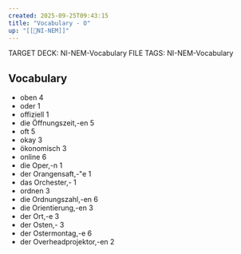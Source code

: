 ```yaml
---
created: 2025-09-25T09:43:15
title: "Vocabulary - O"
up: "[[📖NI-NEM]]"
---
```


TARGET DECK: NI-NEM-Vocabulary
FILE TAGS: NI-NEM-Vocabulary

## Vocabulary

- oben 4
- oder 1
- offiziell 1
- die Öffnungszeit,-en 5
- oft 5
- okay 3
- ökonomisch 3
- online 6
- die Oper,-n 1
- der Orangensaft,-"e 1
- das Orchester,- 1
- ordnen 3
- die Ordnungszahl,-en 6
- die Orientierung,-en 3
- der Ort,-e 3
- der Osten,- 3
- der Ostermontag,-e 6
- der Overheadprojektor,-en 2
